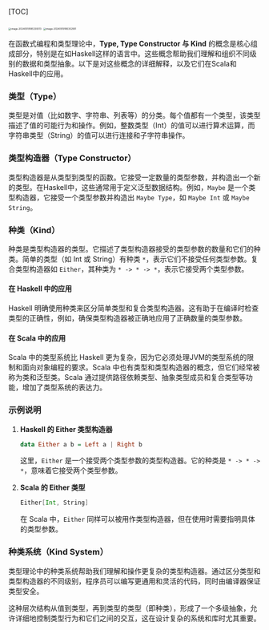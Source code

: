 [TOC]



<img src="https://p.ipic.vip/h5tb7w.png" alt="image-20240519185339313" style="zoom:33%;" />



<img src="https://p.ipic.vip/rv8xyl.png" alt="image-20240519185352951" style="zoom: 33%;" />



在函数式编程和类型理论中，**Type, Type Constructor 与 Kind** 的概念是核心组成部分，特别是在如Haskell这样的语言中。这些概念帮助我们理解和组织不同级别的数据和类型抽象。以下是对这些概念的详细解释，以及它们在Scala和Haskell中的应用。

### 类型（Type）
类型是对值（比如数字、字符串、列表等）的分类。每个值都有一个类型，该类型描述了值的可能行为和操作。例如，整数类型（Int）的值可以进行算术运算，而字符串类型（String）的值可以进行连接和子字符串操作。

### 类型构造器（Type Constructor）
类型构造器是从类型到类型的函数。它接受一定数量的类型参数，并构造出一个新的类型。在Haskell中，这些通常用于定义泛型数据结构。例如，`Maybe` 是一个类型构造器，它接受一个类型参数并构造出 `Maybe Type`，如 `Maybe Int` 或 `Maybe String`。

### 种类（Kind）
种类是类型构造器的类型。它描述了类型构造器接受的类型参数的数量和它们的种类。简单的类型（如 Int 或 String）有种类 `*`，表示它们不接受任何类型参数。复合类型构造器如 `Either`，其种类为 `* -> * -> *`，表示它接受两个类型参数。

#### 在 Haskell 中的应用
Haskell 明确使用种类来区分简单类型和复合类型构造器。这有助于在编译时检查类型的正确性，例如，确保类型构造器被正确地应用了正确数量的类型参数。

#### 在 Scala 中的应用
Scala 中的类型系统比 Haskell 更为复杂，因为它必须处理JVM的类型系统的限制和面向对象编程的要求。Scala 中也有类型和类型构造器的概念，但它们经常被称为类和泛型类。Scala 通过提供路径依赖类型、抽象类型成员和复合类型等功能，增加了类型系统的表达力。

### 示例说明

1. **Haskell 的 Either 类型构造器**
   ```haskell
   data Either a b = Left a | Right b
   ```
   这里，`Either` 是一个接受两个类型参数的类型构造器。它的种类是 `* -> * -> *`，意味着它接受两个类型参数。

2. **Scala 的 Either 类型**
   ```scala
   Either[Int, String]
   ```
   在 Scala 中，`Either` 同样可以被用作类型构造器，但在使用时需要指明具体的类型参数。

### 种类系统（Kind System）
类型理论中的种类系统帮助我们理解和操作更复杂的类型构造器。通过区分类型和类型构造器的不同级别，程序员可以编写更通用和灵活的代码，同时由编译器保证类型安全。

这种层次结构从值到类型，再到类型的类型（即种类），形成了一个多级抽象，允许详细地控制类型行为和它们之间的交互，这在设计复杂的系统和库时尤其重要。